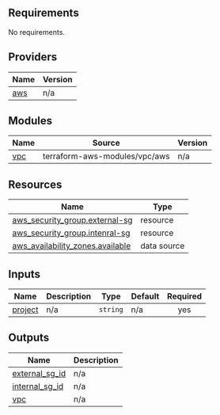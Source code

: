 ## Requirements

No requirements.

## Providers

| Name | Version |
|------|---------|
| <a name="provider_aws"></a> [aws](#provider\_aws) | n/a |

## Modules

| Name | Source | Version |
|------|--------|---------|
| <a name="module_vpc"></a> [vpc](#module\_vpc) | terraform-aws-modules/vpc/aws | n/a |

## Resources

| Name | Type |
|------|------|
| [aws_security_group.external-sg](https://registry.terraform.io/providers/hashicorp/aws/latest/docs/resources/security_group) | resource |
| [aws_security_group.intenral-sg](https://registry.terraform.io/providers/hashicorp/aws/latest/docs/resources/security_group) | resource |
| [aws_availability_zones.available](https://registry.terraform.io/providers/hashicorp/aws/latest/docs/data-sources/availability_zones) | data source |

## Inputs

| Name | Description | Type | Default | Required |
|------|-------------|------|---------|:--------:|
| <a name="input_project"></a> [project](#input\_project) | n/a | `string` | n/a | yes |

## Outputs

| Name | Description |
|------|-------------|
| <a name="output_external_sg_id"></a> [external\_sg\_id](#output\_external\_sg\_id) | n/a |
| <a name="output_internal_sg_id"></a> [internal\_sg\_id](#output\_internal\_sg\_id) | n/a |
| <a name="output_vpc"></a> [vpc](#output\_vpc) | n/a |
